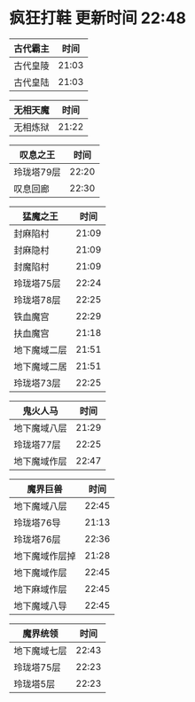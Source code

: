 # 疯狂打鞋 更新时间 22:48

| 古代霸主   | 时间    |
|--------|-------|
| 古代皇陵 | 21:03 |
| 古代皇陆 | 21:03 |

| 无相天魔   | 时间    |
|--------|-------|
| 无相炼狱 | 21:22 |

| 叹息之王   | 时间    |
|--------|-------|
| 玲珑塔79层 | 22:20 |
| 叹息回廊 | 22:30 |

| 猛魔之王   | 时间    |
|--------|-------|
| 封麻陷村 | 21:09 |
| 封麻隐村 | 21:09 |
| 封魔陷村 | 21:09 |
| 玲珑塔75层 | 22:24 |
| 玲珑塔78层 | 22:25 |
| 铁血魔宫 | 22:29 |
| 扶血魔宫 | 21:18 |
| 地下魔域二层 | 21:51 |
| 地下魔域二居 | 21:51 |
| 玲珑塔73层 | 22:25 |

| 鬼火人马   | 时间    |
|--------|-------|
| 地下魔域八层 | 21:29 |
| 玲珑塔77层 | 22:25 |
| 地下魔域作层 | 22:47 |

| 魔界巨兽   | 时间    |
|--------|-------|
| 地下魔域八层 | 22:45 |
| 玲珑塔76导 | 21:13 |
| 玲珑塔76层 | 22:36 |
| 地下魔域作层掉 | 21:28 |
| 地下魔域作层 | 22:45 |
| 地下麻域作层 | 22:45 |
| 地下魔域八导 | 22:45 |

| 魔界统领   | 时间    |
|--------|-------|
| 地下魔域七层 | 22:43 |
| 玲珑塔75层 | 22:23 |
| 玲珑塔5层 | 22:23 |